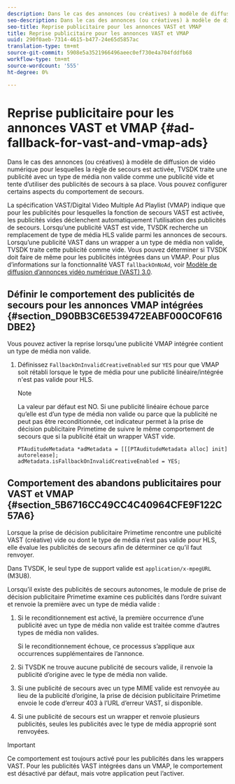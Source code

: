 ```yaml
---
description: Dans le cas des annonces (ou créatives) à modèle de diffusion de vidéo numérique pour lesquelles la règle de secours est activée, TVSDK traite une publicité avec un type de média non valide comme une publicité vide et tente d’utiliser des publicités de secours à sa place. Vous pouvez configurer certains aspects du comportement de secours.
seo-description: Dans le cas des annonces (ou créatives) à modèle de diffusion de vidéo numérique pour lesquelles la règle de secours est activée, TVSDK traite une publicité avec un type de média non valide comme une publicité vide et tente d’utiliser des publicités de secours à sa place. Vous pouvez configurer certains aspects du comportement de secours.
seo-title: Reprise publicitaire pour les annonces VAST et VMAP
title: Reprise publicitaire pour les annonces VAST et VMAP
uuid: 290f0aeb-7314-4615-b477-24e65d5857ac
translation-type: tm+mt
source-git-commit: 5908e5a3521966496aeec0ef730e4a704fddfb68
workflow-type: tm+mt
source-wordcount: '555'
ht-degree: 0%

---
```



# Reprise publicitaire pour les annonces VAST et VMAP {#ad-fallback-for-vast-and-vmap-ads}

Dans le cas des annonces (ou créatives) à modèle de diffusion de vidéo numérique pour lesquelles la règle de secours est activée, TVSDK traite une publicité avec un type de média non valide comme une publicité vide et tente d’utiliser des publicités de secours à sa place. Vous pouvez configurer certains aspects du comportement de secours.

La spécification VAST/Digital Video Multiple Ad Playlist (VMAP) indique que pour les publicités pour lesquelles la fonction de secours VAST est activée, les publicités vides déclenchent automatiquement l’utilisation des publicités de secours. Lorsqu’une publicité VAST est vide, TVSDK recherche un remplacement de type de média HLS valide parmi les annonces de secours. Lorsqu’une publicité VAST dans un wrapper a un type de média non valide, TVSDK traite cette publicité comme vide. Vous pouvez déterminer si TVSDK doit faire de même pour les publicités intégrées dans un VMAP. Pour plus d’informations sur la fonctionnalité VAST `fallbackOnNoAd`, voir [Modèle de diffusion d’annonces vidéo numérique (VAST) 3.0](https://www.iab.net/guidelines/508676/digitalvideo/vsuite/vast).

## Définir le comportement des publicités de secours pour les annonces VMAP intégrées {#section_D90BB3C6E539472EABF000C0F616DBE2}

Vous pouvez activer la reprise lorsqu’une publicité VMAP intégrée contient un type de média non valide.

1. Définissez `FallbackOnInvalidCreativeEnabled` sur `YES` pour que VMAP soit rétabli lorsque le type de média pour une publicité linéaire/intégrée n&#39;est pas valide pour HLS.

   >[!NOTE]
   >
   >La valeur par défaut est NO. Si une publicité linéaire échoue parce qu’elle est d’un type de média non valide ou parce que la publicité ne peut pas être reconditionnée, cet indicateur permet à la prise de décision publicitaire Primetime de suivre le même comportement de secours que si la publicité était un wrapper VAST vide.

   ```
   PTAuditudeMetadata *adMetadata = [[[PTAuditudeMetadata alloc] init] autorelease]; 
   adMetadata.isFallbackOnInvalidCreativeEnabled = YES;
   ```

## Comportement des abandons publicitaires pour VAST et VMAP {#section_5B6716CC49CC4C40964CFE9F122C57A6}

Lorsque la prise de décision publicitaire Primetime rencontre une publicité VAST (créative) vide ou dont le type de média n’est pas valide pour HLS, elle évalue les publicités de secours afin de déterminer ce qu’il faut renvoyer.

Dans TVSDK, le seul type de support valide est `application/x-mpegURL` (M3U8).

Lorsqu’il existe des publicités de secours autonomes, le module de prise de décision publicitaire Primetime examine ces publicités dans l’ordre suivant et renvoie la première avec un type de média valide :

1. Si le reconditionnement est activé, la première occurrence d’une publicité avec un type de média non valide est traitée comme d’autres types de média non valides.

   Si le reconditionnement échoue, ce processus s’applique aux occurrences supplémentaires de l’annonce.
1. Si TVSDK ne trouve aucune publicité de secours valide, il renvoie la publicité d’origine avec le type de média non valide.
1. Si une publicité de secours avec un type MIME valide est renvoyée au lieu de la publicité d’origine, la prise de décision publicitaire Primetime envoie le code d’erreur 403 à l’URL d’erreur VAST, si disponible.
1. Si une publicité de secours est un wrapper et renvoie plusieurs publicités, seules les publicités avec le type de média approprié sont renvoyées.

>[!IMPORTANT]
>
>Ce comportement est toujours activé pour les publicités dans les wrappers VAST. Pour les publicités VAST intégrées dans un VMAP, le comportement est désactivé par défaut, mais votre application peut l’activer.

